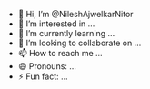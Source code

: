 - 👋 Hi, I’m @NileshAjwelkarNitor
- 👀 I’m interested in ...
- 🌱 I’m currently learning ...
- 💞️ I’m looking to collaborate on ...
- 📫 How to reach me ...
- 😄 Pronouns: ...
- ⚡ Fun fact: ...

<!---
NileshAjwelkarNitor/NileshAjwelkarNitor is a ✨ special ✨ repository because its `README.md` (this file) appears on your GitHub profile.
You can click the Preview link to take a look at your changes.
--->
